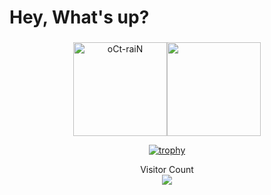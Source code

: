 <h1 align="left" class="text-primary">Hey, What's up?</h1>

###

<div align="center">

  <p align="center">
<img align="" height='150px' src="https://github-readme-stats-aryashah2k.vercel.app/api?username=oCt-raiN&hide_title=true&show_icons=true&theme=gotham&include_all_commits=true" alt="oCt-raiN" /><img align="" height='150px' src="https://github-readme-stats.vercel.app/api/top-langs/?username=oCt-raiN&hide_title=false&layout=compact&theme=gotham&count_private=true" />
</p>


[![trophy](https://github-trophies.vercel.app/?username=oCt-raiN&column=6&margin-w=15&no-frame=true&theme=onestar)](https://github.com/oCt-raiN/github-profile-trophy)

<!--![GitHub Streak](http://github-readme-streak-stats.herokuapp.com?user=oCt-raiN&theme=gotham)--!>
<!--
<p><img src="https://github-readme-stats.vercel.app/api/top-langs?username=oct-rain&show_icons=true&theme=dark&locale=en&layout=compact" alt="oct-rain" /></p>

<p>&nbsp;<img  src="https://github-readme-stats.vercel.app/api?username=oct-rain&show_icons=true&theme=dark&locale=en" alt="oct-rain" /></p>
--!>


  
</div>
<!--
**oCt-raiN/oCt-raiN** is a ✨ _special_ ✨ repository because its `README.md` (this file) appears on your GitHub profile.dsddsds

Here are some ideas to get you started:

- 🔭 I’m currently working on ...
- 🌱 I’m currently learning ...
- 👯 I’m looking to collaborate on ...
- 🤔 I’m looking for help with ...
- 💬 Ask me about ...
- 📫 How to reach me: ...
- 😄 Pronouns: ...
- ⚡ Fun fact: ...

- https://spotify-recently-played-readme.vercel.app/
--!>

<p align="center"> 
  Visitor Count<br>
<img src="https://profile-counter.glitch.me/oCt-raiN/count.svg" />
</p>


